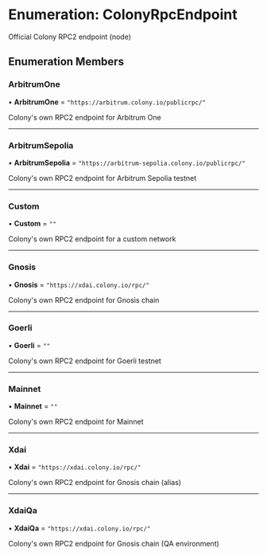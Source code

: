 # Enumeration: ColonyRpcEndpoint

Official Colony RPC2 endpoint (node)

## Enumeration Members

### ArbitrumOne

• **ArbitrumOne** = ``"https://arbitrum.colony.io/publicrpc/"``

Colony's own RPC2 endpoint for Arbitrum One

___

### ArbitrumSepolia

• **ArbitrumSepolia** = ``"https://arbitrum-sepolia.colony.io/publicrpc/"``

Colony's own RPC2 endpoint for Arbitrum Sepolia testnet

___

### Custom

• **Custom** = ``""``

Colony's own RPC2 endpoint for a custom network

___

### Gnosis

• **Gnosis** = ``"https://xdai.colony.io/rpc/"``

Colony's own RPC2 endpoint for Gnosis chain

___

### Goerli

• **Goerli** = ``""``

Colony's own RPC2 endpoint for Goerli testnet

___

### Mainnet

• **Mainnet** = ``""``

Colony's own RPC2 endpoint for Mainnet

___

### Xdai

• **Xdai** = ``"https://xdai.colony.io/rpc/"``

Colony's own RPC2 endpoint for Gnosis chain (alias)

___

### XdaiQa

• **XdaiQa** = ``"https://xdai.colony.io/rpc/"``

Colony's own RPC2 endpoint for Gnosis chain (QA environment)
